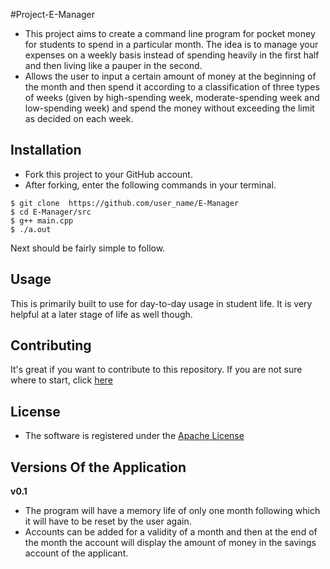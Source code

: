 #Project-E-Manager
- This project aims to create a command line program for pocket money for students to spend in a particular month. The idea is to manage your expenses on a weekly basis instead of spending heavily in the first half and then living like a pauper in the second.
- Allows the user to input a certain amount of money at the beginning of the month and then spend it according to a classification of three types of weeks (given by high-spending week, moderate-spending week and low-spending week) and spend the money without exceeding the limit as decided on each week.

## Installation
- Fork this project to your GitHub account.
- After forking, enter the following commands in your terminal.
```
$ git clone  https://github.com/user_name/E-Manager
$ cd E-Manager/src
$ g++ main.cpp
$ ./a.out
```
Next should be fairly simple to follow.

## Usage
This is primarily built to use for day-to-day usage in student life. It is very helpful at a later stage of life as well though.

## Contributing
It's great if you want to contribute to this repository. If you are not sure where to start, click [here](https://github.com/salman-bhai/E-Manager/blob/master/CONTRIBUTING.md)

## License

- The software is registered under the [Apache License](https://github.com/salman-bhai/E-Manager/blob/master/LICENSE)


## Versions Of the Application

**v0.1** 
- The program will have a memory life of only one month following which it will have to be reset by the user again. 
- Accounts can be added for a validity of a month and then at the end of the month the account will display the amount of money in the savings account of the applicant.
